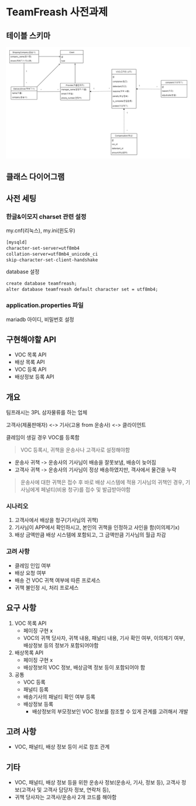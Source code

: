 # TeamFreash 사전과제

## 테이블 스키마
![테이블 스키마](images/table_schema.png)

## 클래스 다이어그램

## 사전 세팅
### 한글&이모지 charset 관련 설정
my.cnf(리눅스), my.ini(윈도우) 
```
[mysqld]
character-set-server=utf8mb4
collation-server=utf8mb4_unicode_ci
skip-character-set-client-handshake
```

database 설정
```
create database teamfreash;
alter database teamfreash default character set = utf8mb4;
```

### application.properties 파일
mariadb 아이디, 비밀번호 설정

## 구현해야할 API
* VOC 목록 API
* 배상 목록 API
* VOC 등록 API
* 배상정보 등록 API

## 개요
팀프래시는 3PL 삼자물류를 하는 업체

고객사(제품판매자) <-> 기사(고용 from 운송사) <-> 클라이언트

클레임이 생길 경우 VOC를 등록함

> VOC 등록시, 귀책을 운송사나 고객사로 설정해야함

* 운송사 귀책 -> 운송사의 기사님이 배송을 잘못보냄, 배송이 늦어짐
* 고객사 귀책 -> 운송사의 기사님이 정상 배송하였지만, 객사에서 물건을 누락

> 운송사에 대한 귀책은 접수 후 바로 배상 시스템에 적용
> 기사님의 귀책인 경우, 기사님에게 페널티(비용 청구)를 접수 및 발급받아야함

### 시나리오

1. 고객사에서 배상을 청구(기사님의 귀책)
2. 기사님이 APP에서 확인하시고, 본인의 귀책을 인정하고 사인을 함(이의제기x)
3. 배상 금액만큼 배상 시스템에 포함되고, 그 금액만큼 기사님의 월급 차감

### 고려 사항
* 클레임 인입 여부
* 배상 요청 여부
* 배송 건 VOC 귀책 여부에 따른 프로세스
* 귀책 불인정 시, 처리 프로세스

## 요구 사항
1. VOC 목록 API
   * 페이징 구현 x
   * VOC의 귀책 당사자, 귀책 내용, 패널티 내용, 기사 확인 여부, 이의제기 여부, 배상정보 등의 정보가 포함되어야함
2. 배상목록 API
    * 페이징 구현 x
    * 배상정보의 VOC 정보, 배상금액 정보 등이 포함되어야 함
3. 공통
   * VOC 등록
   * 패널티 등록
   * 배송기사의 패널티 확인 여부 등록
   * 배상정보 등록
     * 배상정보의 부모정보인 VOC 정보를 참조할 수 있게 관계를 고려해서 개발

## 고려 사항
* VOC, 패널티, 배상 정보 등이 서로 참조 관계

## 기타
* VOC, 패널티, 배상 정보 등을 위한 운송사 정보(운송사, 기사, 정보 등), 고객사 정보(고객사 및 고객사 담당자 정보, 연락처 등),
* 귀책 당사자는 고객사/운송사 2개 코드를 해야함